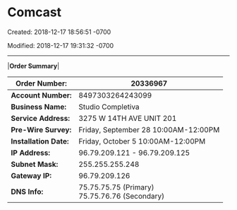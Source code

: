 # Comcast

Created: 2018-12-17 18:56:51 -0700

Modified: 2018-12-17 19:31:32 -0700

---

|**Order Summary**|

|**Order Number:**|20336967|
|---|---|
|**Account Number:**|8497303264243099|
|**Business Name:**|Studio Completiva|
|**Service Address:**|3275 W 14TH AVE UNIT 201|
|**Pre-Wire Survey:**|Friday, September 28 10:00AM-12:00PM|
|**Installation Date:**|Friday, October 5 10:00AM-12:00PM|
|**IP Address:**|96.79.209.121 - 96.79.209.125|
|**Subnet Mask:**|255.255.255.248|
|**Gateway IP:**|96.79.209.126|
|**DNS Info:**|75.75.75.75 (Primary)<br>75.75.76.76 (Secondary)|

